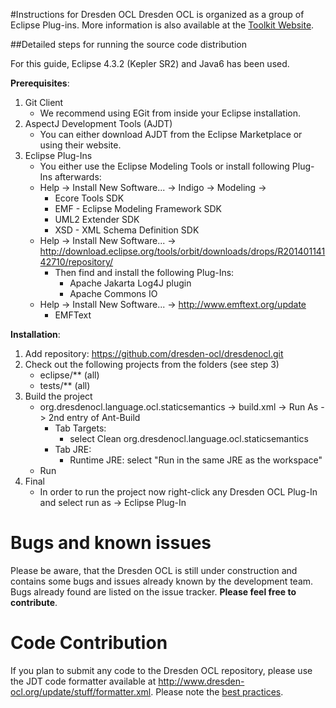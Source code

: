#Instructions for Dresden OCL
Dresden OCL is organized as a group of Eclipse Plug-ins. More information is also available at the [Toolkit Website](http://dresden-ocl.org/).

##Detailed steps for running the source code distribution

For this guide, Eclipse 4.3.2 (Kepler SR2) and Java6 has been used.

__Prerequisites__:

1. Git Client
	* We recommend using EGit from inside your Eclipse installation.
2. AspectJ Development Tools (AJDT)
	* You can either download AJDT from the Eclipse Marketplace or using their website.
3. Eclipse Plug-Ins
	* You either use the Eclipse Modeling Tools or install following Plug-Ins afterwards:
	* Help -> Install New Software... -> Indigo -> Modeling ->
		* Ecore Tools SDK
		* EMF - Eclipse Modeling Framework SDK
		* UML2 Extender SDK
		* XSD - XML Schema Definition SDK
	* Help -> Install New Software... -> http://download.eclipse.org/tools/orbit/downloads/drops/R20140114142710/repository/
		* Then find and install the following Plug-Ins:
			* Apache Jakarta Log4J plugin
			* Apache Commons IO
	* Help -> Install New Software... -> http://www.emftext.org/update
		* EMFText

__Installation__:

1. Add repository: https://github.com/dresden-ocl/dresdenocl.git
2. Check out the following projects from the folders (see step 3)
	* eclipse/** (all)
	* tests/** (all)
3. Build the project
	* org.dresdenocl.language.ocl.staticsemantics -> build.xml -> Run As -> 2nd entry of Ant-Build 
		* Tab Targets:
			- select Clean org.dresdenocl.language.ocl.staticsemantics 
		* Tab JRE:
			- Runtime JRE: select "Run in the same JRE as the workspace"
	* Run
4. Final
	* In order to run the project now right-click any Dresden OCL Plug-In and select
	  run as -> Eclipse Plug-In 

Bugs and known issues
=====================
Please be aware, that the Dresden OCL is still under construction and 
contains some bugs and issues already known by the development team. 
Bugs already found are listed on the issue tracker. **Please feel free to contribute**.

Code Contribution
=================
If you plan to submit any code to the Dresden OCL repository, please use the JDT code
formatter available at http://www.dresden-ocl.org/update/stuff/formatter.xml.
Please note the [best practices](http://st.inf.tu-dresden.de/stwiki/index.php/OCL:Best_Practices).
